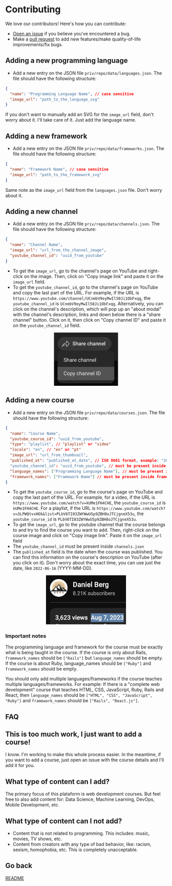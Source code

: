 # Contributing

We love our contributors! Here's how you can contribute:

- [Open an issue](https://github.com/danielbergholz/techschool.dev/issues) if you believe you've encountered a bug.
- Make a [pull request](https://github.com/danielbergholz/techschool.dev/pull) to add new features/make quality-of-life improvements/fix bugs.

## Adding a new programming language

- Add a new entry on the JSON file `priv/repo/data/languages.json`. The file should have the following structure:

```json
{
  "name": "Programming Language Name", // case sensitive
  "image_url": "path_to_the_language_svg"
}
```

If you don't want to manually add an SVG for the `image_url` field, don't worry about it. I'll take care of it. Just add the language name.

## Adding a new framework

- Add a new entry on the JSON file `priv/repo/data/frameworks.json`. The file should have the following structure:

```json
{
  "name": "Framework Name", // case sensitive
  "image_url": "path_to_the_framework_svg"
}
```

Same note as the `image_url` field from the `languages.json` file. Don't worry about it.

## Adding a new channel

- Add a new entry on the JSON file `priv/repo/data/channels.json`. The file should have the following structure:

```json
{
  "name": "Channel Name",
  "image_url": "url_from_the_channel_image",
  "youtube_channel_id": "uuid_from_youtube"
}
```

- To get the `image_url`, go to the channel's page on YouTube and right-click on the image. Then, click on "Copy image link" and paste it on the `image_url` field.
- To get the `youtube_channel_id`, go to the channel's page on YouTube and copy the last part of the URL. For example, if the URL is `https://www.youtube.com/channel/UCnmbV9eyMwIl50Ji1ObFxqg`, the `youtube_channel_id` is `UCnmbV9eyMwIl50Ji1ObFxqg`. Alternatively, you can click on the channel's description, which will pop up an "about modal" with the channel's description, links and down below there is a "share channel" button. Click on it, then click on "Copy channel ID" and paste it on the `youtube_channel_id` field.

<p align="center">
  <img src="./assets/copy_channel_id.png" width="200" title="Copy channel ID" alt="Copy channel ID">
</p>

## Adding a new course

- Add a new entry on the JSON file `priv/repo/data/courses.json`. The file should have the following structure:

```json
{
  "name": "Course Name",
  "youtube_course_id": "uuid_from_youtube",
  "type": "playlist", // "playlist" or "video"
  "locale": "en", // "en" or "pt"
  "image_url": "url_from_thumbnail",
  "published_at": "published_at_date", // ISO 8601 format, example: "2022-06-16" (YYYY-MM-DD)
  "youtube_channel_id": "uuid_from_youtube", // must be present inside channels.json
  "language_names": ["Programming Language Name"], // must be present inside languages.json (case sensitive)
  "framework_names": ["Framework Name"] // must be present inside frameworks.json (case sensitive)
}
```

- To get the `youtube_course_id`, go to the course's page on YouTube and copy the last part of the URL. For example, for a video, if the URL is `https://www.youtube.com/watch?v=kUMe1FH4CHE`, the `youtube_course_id` is `kUMe1FH4CHE`. For a playlist, if the URL is `https://www.youtube.com/watch?v=3LPWQtvxHOk&list=PLbV6TI03ZWYWwU5p9ZBH8oJTCjgneX53u`, the `youtube_course_id` is `PLbV6TI03ZWYWwU5p9ZBH8oJTCjgneX53u`.
- To get the `image_url`, go to the youtube channel that the course belongs to and try to find the course you want to add. Then, right-click on the course image and click on "Copy image link". Paste it on the `image_url` field
- The `youtube_channel_id` must be present inside `channels.json`
- The `published_at` field is the date when the course was published. You can find this information on the course's description on YouTube (after you click on it). Don't worry about the exact time, you can use just the date, like `2022-06-16` (YYYY-MM-DD).

<p align="center">
  <img src="./assets/copy_published_at.png" width="250" title="Copy channel ID" alt="Copy channel ID">
</p>

### Important notes

The programming language and framework for the course must be exactly what is being taught in the course. If the course is only about Rails, `framework_names` should be `["Rails"]` but `language_names` should be empty. If the course is about Ruby, language_names should be `["Ruby"]` and `framework_names` should be empty.

You should only add multiple languages/frameworks if the course teaches multiple languages/frameworks. For example: If there is a "complete web development" course that teaches HTML, CSS, JavaScript, Ruby, Rails and React, then `language_names` should be `["HTML", "CSS", "JavaScript", "Ruby"]` and `framework_names` should be `["Rails", "React.js"]`.

## FAQ

## This is too much work, I just want to add a course!

I know. I'm working to make this whole process easier. In the meantime, if you want to add a course, just open an issue with the course details and I'll add it for you.

## What type of content can I add?

The primary focus of this plataform is web development courses. But feel free to also add content for: Data Science, Machine Learning, DevOps, Mobile Development, etc.

## What type of content can I not add?

- Content that is not related to programming. This includes: music, movies, TV shows, etc.
- Content from creators with any type of bad behavior, like: racism, sexism, homophobia, etc. This is completely unacceptable.

## Go back

[README](../README.md)
